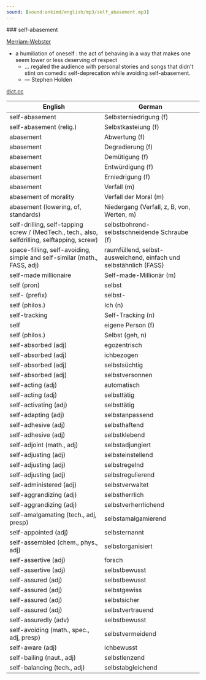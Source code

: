 ```yaml
---
sound: [sound:ankimd/english/mp3/self_abasement.mp3]
---
```


\### self-abasement

[Merriam-Webster](https://www.merriam-webster.com/dictionary/self-abasement)

- a humiliation of oneself : the act of behaving in a way that makes one seem lower or less deserving of respect
    - … regaled the audience with personal stories and songs that didn't stint on comedic self-deprecation while avoiding self-abasement.
    - — Stephen Holden

[dict.cc](https://www.dict.cc/self-abasement)

| English        | German       |
| -------------- | ------------ |
| self-abasement | Selbsterniedrigung (f) |
| self-abasement (relig.) | Selbstkasteiung (f) |
| abasement | Abwertung (f) |
| abasement | Degradierung (f) |
| abasement | Demütigung (f) |
| abasement | Entwürdigung (f) |
| abasement | Erniedrigung (f) |
| abasement | Verfall (m) |
| abasement of morality | Verfall der Moral (m) |
| abasement (lowering, of, standards) | Niedergang (Verfall, z, B, von, Werten, m) |
| self-drilling, self-tapping screw / (MedTech., tech., also, selfdrilling, selftapping, screw) | selbstbohrend-selbstschneidende Schraube (f) |
| space-filling, self-avoiding, simple and self-similar (math., FASS, adj) | raumfüllend, selbst-ausweichend, einfach und selbstähnlich (FASS) |
| self-made millionaire | Self-made-Millionär (m) |
| self (pron) | selbst |
| self- (prefix) | selbst- |
| self (philos.) | Ich (n) |
| self-tracking | Self-Tracking (n) |
| self | eigene Person (f) |
| self (philos.) | Selbst (geh, n) |
| self-absorbed (adj) | egozentrisch |
| self-absorbed (adj) | ichbezogen |
| self-absorbed (adj) | selbstsüchtig |
| self-absorbed (adj) | selbstversonnen |
| self-acting (adj) | automatisch |
| self-acting (adj) | selbsttätig |
| self-activating (adj) | selbsttätig |
| self-adapting (adj) | selbstanpassend |
| self-adhesive (adj) | selbsthaftend |
| self-adhesive (adj) | selbstklebend |
| self-adjoint (math., adj) | selbstadjungiert |
| self-adjusting (adj) | selbsteinstellend |
| self-adjusting (adj) | selbstregelnd |
| self-adjusting (adj) | selbstregulierend |
| self-administered (adj) | selbstverwaltet |
| self-aggrandizing (adj) | selbstherrlich |
| self-aggrandizing (adj) | selbstverherrlichend |
| self-amalgamating (tech., adj, presp) | selbstamalgamierend |
| self-appointed (adj) | selbsternannt |
| self-assembled (chem., phys., adj) | selbstorganisiert |
| self-assertive (adj) | forsch |
| self-assertive (adj) | selbstbewusst |
| self-assured (adj) | selbstbewusst |
| self-assured (adj) | selbstgewiss |
| self-assured (adj) | selbstsicher |
| self-assured (adj) | selbstvertrauend |
| self-assuredly (adv) | selbstbewusst |
| self-avoiding (math., spec., adj, presp) | selbstvermeidend |
| self-aware (adj) | ichbewusst |
| self-bailing (naut., adj) | selbstlenzend |
| self-balancing (tech., adj) | selbstabgleichend |
